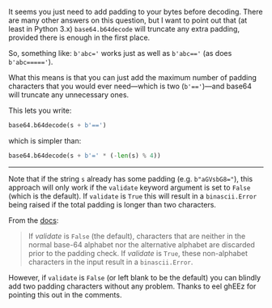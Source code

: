 It seems you just need to add padding to your bytes before decoding. There are many other answers on this question, but I want to point out that (at least in Python 3.x) `base64.b64decode` will truncate any extra padding, provided there is enough in the first place.

So, something like: `b'abc='` works just as well as `b'abc=='` (as does `b'abc====='`).

What this means is that you can just add the maximum number of padding characters that you would ever need—which is two (`b'=='`)—and base64 will truncate any unnecessary ones.

This lets you write:

```python
base64.b64decode(s + b'==')
```

which is simpler than:

```python
base64.b64decode(s + b'=' * (-len(s) % 4))
```

---

Note that if the string `s` already has some padding (e.g. `b"aGVsbG8="`), this approach will only work if the `validate` keyword argument is set to `False` (which is the default). If `validate` is `True` this will result in a `binascii.Error` being raised if the total padding is longer than two characters.

From the [docs](https://docs.python.org/3/library/base64.html#base64.b64decode):

> If *validate* is `False` (the default), characters that are neither in the normal base-64 alphabet nor the alternative alphabet are discarded prior to the padding check.  If *validate* is `True`, these non-alphabet characters in the input result in a `binascii.Error`.

However, if `validate` is `False` (or left blank to be the default) you can blindly add two padding characters without any problem. Thanks to eel ghEEz for pointing this out in the comments.
